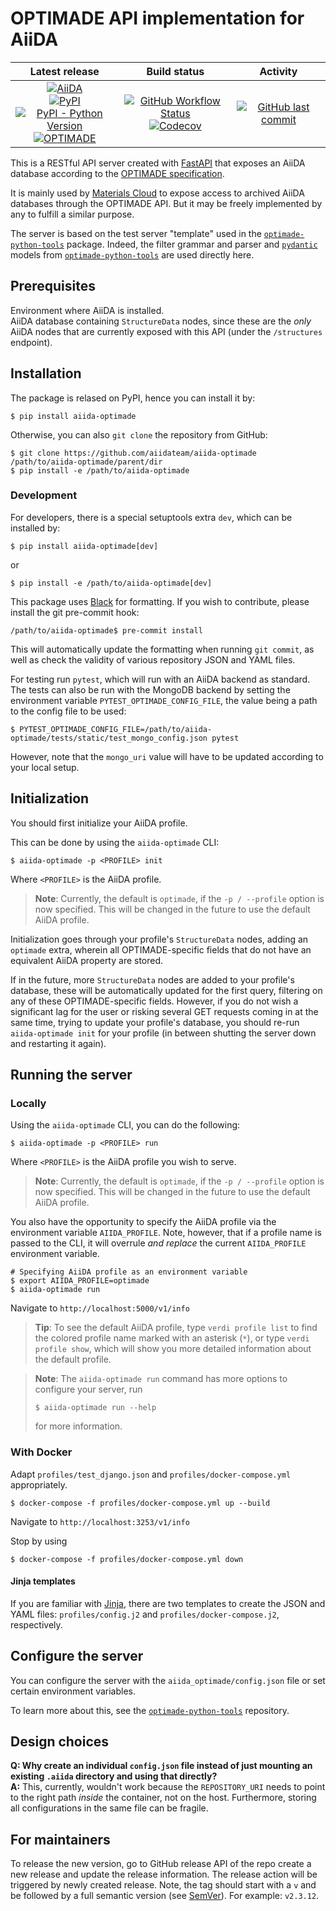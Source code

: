 # OPTIMADE API implementation for AiiDA

| Latest release | Build status | Activity |
|:--------------:|:------------:|:--------:|
| [![AiiDA](https://img.shields.io/endpoint?url=https://raw.githubusercontent.com/aiidateam/aiida-optimade/develop/.ci/aiida-version.json)](https://github.com/aiidateam/aiida-core/)<br>[![PyPI](https://img.shields.io/pypi/v/aiida-optimade)](https://pypi.org/project/aiida-optimade/)<br>[![PyPI - Python Version](https://img.shields.io/pypi/pyversions/aiida-optimade)](https://pypi.org/project/aiida-optimade/)<br>[![OPTIMADE](https://img.shields.io/endpoint?url=https://raw.githubusercontent.com/Materials-Consortia/optimade-python-tools/v0.18.0/optimade-version.json)](https://github.com/Materials-Consortia/OPTIMADE/) | [![GitHub Workflow Status](https://img.shields.io/github/workflow/status/aiidateam/aiida-optimade/aiida-optimade)](https://github.com/aiidateam/aiida-optimade/actions/)<br>[![Codecov](https://img.shields.io/codecov/c/gh/aiidateam/aiida-optimade)](https://codecov.io/gh/aiidateam/aiida-optimade) | [![GitHub last commit](https://img.shields.io/github/last-commit/aiidateam/aiida-optimade)](https://github.com/aiidateam/aiida-optimade) |

This is a RESTful API server created with [FastAPI](https://fastapi.tiangolo.com/) that exposes an AiiDA database according to the [OPTIMADE specification](https://github.com/Materials-Consortia/OPTIMADE/blob/develop/optimade.rst).

It is mainly used by [Materials Cloud](https://www.materialscloud.org/) to expose access to archived AiiDA databases through the OPTIMADE API.
But it may be freely implemented by any to fulfill a similar purpose.

The server is based on the test server "template" used in the [`optimade-python-tools`](https://github.com/Materials-Consortia/optimade-python-tools) package.
Indeed, the filter grammar and parser and [`pydantic`](https://pydantic-docs.helpmanual.io/) models from [`optimade-python-tools`](https://github.com/Materials-Consortia/optimade-python-tools) are used directly here.

## Prerequisites

Environment where AiiDA is installed.  
AiiDA database containing `StructureData` nodes, since these are the _only_ AiiDA nodes that are currently exposed with this API (under the `/structures` endpoint).

## Installation

The package is relased on PyPI, hence you can install it by:

```shell
$ pip install aiida-optimade
```

Otherwise, you can also `git clone` the repository from GitHub:

```shell
$ git clone https://github.com/aiidateam/aiida-optimade /path/to/aiida-optimade/parent/dir
$ pip install -e /path/to/aiida-optimade
```

### Development

For developers, there is a special setuptools extra `dev`, which can be installed by:

```shell
$ pip install aiida-optimade[dev]
```

or

```shell
$ pip install -e /path/to/aiida-optimade[dev]
```

This package uses [Black](https://black.readthedocs.io/en/stable/) for formatting.
If you wish to contribute, please install the git pre-commit hook:

```shell
/path/to/aiida-optimade$ pre-commit install
```

This will automatically update the formatting when running `git commit`, as well as check the validity of various repository JSON and YAML files.

For testing run `pytest`, which will run with an AiiDA backend as standard.
The tests can also be run with the MongoDB backend by setting the environment variable `PYTEST_OPTIMADE_CONFIG_FILE`, the value being a path to the config file to be used:

```shell
$ PYTEST_OPTIMADE_CONFIG_FILE=/path/to/aiida-optimade/tests/static/test_mongo_config.json pytest
```

However, note that the `mongo_uri` value will have to be updated according to your local setup.

## Initialization

You should first initialize your AiiDA profile.

This can be done by using the `aiida-optimade` CLI:

```shell
$ aiida-optimade -p <PROFILE> init
```

Where `<PROFILE>` is the AiiDA profile.

> **Note**: Currently, the default is `optimade`, if the `-p / --profile` option is now specified.
> This will be changed in the future to use the default AiiDA profile.

Initialization goes through your profile's `StructureData` nodes, adding an `optimade` extra, wherein all OPTIMADE-specific fields that do not have an equivalent AiiDA property are stored.

If in the future, more `StructureData` nodes are added to your profile's database, these will be automatically updated for the first query, filtering on any of these OPTIMADE-specific fields.
However, if you do not wish a significant lag for the user or risking several GET requests coming in at the same time, trying to update your profile's database, you should re-run `aiida-optimade init` for your profile (in between shutting the server down and restarting it again).

## Running the server

### Locally

Using the `aiida-optimade` CLI, you can do the following:

```shell
$ aiida-optimade -p <PROFILE> run
```

Where `<PROFILE>` is the AiiDA profile you wish to serve.

> **Note**: Currently, the default is `optimade`, if the `-p / --profile` option is now specified.
> This will be changed in the future to use the default AiiDA profile.

You also have the opportunity to specify the AiiDA profile via the environment variable `AIIDA_PROFILE`.
Note, however, that if a profile name is passed to the CLI, it will overrule _and replace_ the current `AIIDA_PROFILE` environment variable.

```shell
# Specifying AiiDA profile as an environment variable
$ export AIIDA_PROFILE=optimade
$ aiida-optimade run
```

Navigate to `http://localhost:5000/v1/info`

> **Tip**: To see the default AiiDA profile, type `verdi profile list` to find the colored profile name marked with an asterisk (`*`), or type `verdi profile show`, which will show you more detailed information about the default profile.

> **Note**: The `aiida-optimade run` command has more options to configure your server, run
>
> ```shell
> $ aiida-optimade run --help
> ```
>
> for more information.

### With Docker

Adapt `profiles/test_django.json` and `profiles/docker-compose.yml` appropriately.

```shell
$ docker-compose -f profiles/docker-compose.yml up --build
```

Navigate to `http://localhost:3253/v1/info`

Stop by using

```shell
$ docker-compose -f profiles/docker-compose.yml down
```

#### Jinja templates

If you are familiar with [Jinja](https://palletsprojects.com/p/jinja/), there are two templates to create the JSON and YAML files: `profiles/config.j2` and `profiles/docker-compose.j2`, respectively.

## Configure the server

You can configure the server with the `aiida_optimade/config.json` file or set certain environment variables.

To learn more about this, see the [`optimade-python-tools`](https://github.com/Materials-Consortia/optimade-python-tools) repository.

## Design choices

**Q: Why create an individual `config.json` file instead of just mounting an existing `.aiida` directory and using that directly?**  
**A:** This, currently, wouldn't work because the `REPOSITORY_URI` needs to point to the right path *inside* the container, not on the host. Furthermore, storing all configurations in the same file can be fragile.

## For maintainers

To release the new version, go to GitHub release API of the repo create a new release and update the release information. 
The release action will be triggered by newly created release.
Note, the tag should start with a `v` and be followed by a full semantic version (see [SemVer](https://semver.org)).
For example: `v2.3.12`.
